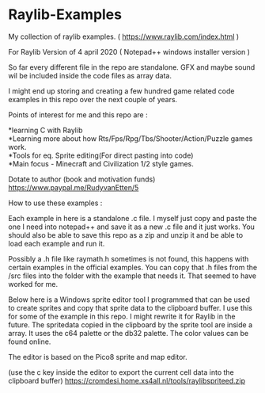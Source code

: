 # Raylib-Examples
My collection of raylib examples. ( https://www.raylib.com/index.html )

For Raylib Version of 4 april 2020 ( Notepad++ windows installer version )

So far every different file in the repo are standalone. GFX and maybe sound wil be included inside the code files as array data.

I might end up storing and creating a few hundred game related code examples in this repo over the next couple of years.

Points of interest for me and this repo are :

*learning C with Raylib<br>
*Learning more about how Rts/Fps/Rpg/Tbs/Shooter/Action/Puzzle games work.<br>
*Tools for eq. Sprite editing(For direct pasting into code)<br>
*Main focus - Minecraft and Civilization 1/2 style games.<br>

Dotate to author (book and motivation funds) https://www.paypal.me/RudyvanEtten/5

How to use these examples :

Each example in here is a standalone .c file. I myself just copy and paste the one I need into notepad++ and save it as a new .c file and it just works. You should also be able to save this repo as a zip and unzip it and be able to load each example and run it.

Possibly a .h file like raymath.h sometimes is not found, this happens with certain examples in the official examples. You can copy that .h files from the /src files into the folder with the example that needs it. That seemed to have worked for me.


Below here is a Windows sprite editor tool I programmed that can be used to create sprites and copy that sprite data to the clipboard buffer. I use this for some of the example in this repo. I might rewrite it for Raylib in the future. The spritedata copied in the clipboard by the sprite tool are inside a array. It uses the c64 palette or the db32 palette. The color values can be found online.

The editor is based on the Pico8 sprite and map editor.

(use the c key inside the editor to export the current cell data into the clipboard buffer)
https://cromdesi.home.xs4all.nl/tools/raylibspriteed.zip
